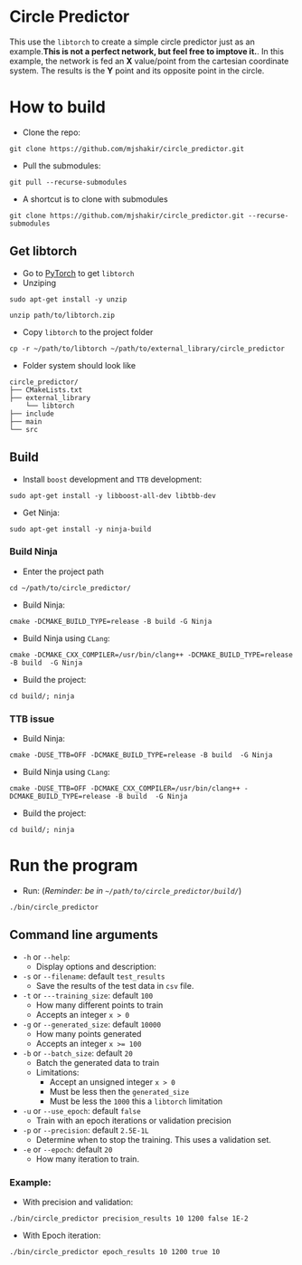 # Circle Predictor
This use the ```libtorch``` to create a simple circle predictor just as an example.**This is not a perfect network, but feel free to imptove it.**.
In this example, the network is fed an **X** value/point from the cartesian coordinate system. The results is the **Y** point and its opposite point in the circle.  

# How to build
- Clone the repo: 
```
git clone https://github.com/mjshakir/circle_predictor.git
```
- Pull the submodules: 
```
git pull --recurse-submodules
```
- A shortcut is to clone with submodules
```
git clone https://github.com/mjshakir/circle_predictor.git --recurse-submodules
```

## Get libtorch
- Go to [PyTorch](https://pytorch.org/) to get ```libtorch```
- Unziping 
```
sudo apt-get install -y unzip 
```
```
unzip path/to/libtorch.zip
```
- Copy ```libtorch``` to the project folder 
```
cp -r ~/path/to/libtorch ~/path/to/external_library/circle_predictor
```
- Folder system should look like 
```
circle_predictor/
├── CMakeLists.txt
├── external_library
    └── libtorch
├── include
├── main
└── src
``` 
## Build
- Install ```boost``` development and ```TTB``` development:
```
sudo apt-get install -y libboost-all-dev libtbb-dev
```
- Get Ninja: 
```
sudo apt-get install -y ninja-build
```
### Build Ninja
- Enter the project path
```
cd ~/path/to/circle_predictor/
```
- Build Ninja: 
```
cmake -DCMAKE_BUILD_TYPE=release -B build -G Ninja
```
  - Build Ninja using ```CLang```:
```
cmake -DCMAKE_CXX_COMPILER=/usr/bin/clang++ -DCMAKE_BUILD_TYPE=release -B build  -G Ninja
```  
- Build the project: 
```
cd build/; ninja
```
### TTB issue
- Build Ninja: 
```
cmake -DUSE_TTB=OFF -DCMAKE_BUILD_TYPE=release -B build  -G Ninja
```
  - Build Ninja using ```CLang```:
```
cmake -DUSE_TTB=OFF -DCMAKE_CXX_COMPILER=/usr/bin/clang++ -DCMAKE_BUILD_TYPE=release -B build  -G Ninja
```  
- Build the project: 
```
cd build/; ninja
```
# Run the program
- Run: (*Reminder: be in ```~/path/to/circle_predictor/build/```*) 
```
./bin/circle_predictor
```
## Command line arguments
- ```-h``` or ```--help```: 
  - Display options and description:
- ```-s``` or ```--filename```: default ```test_results```
  - Save the results of the test data in ```csv``` file.
- ```-t``` or ```---training_size```: default ```100```
  - How many different points to train
  - Accepts an integer ```x > 0```
- ```-g``` or ```--generated_size```: default ```10000```
  - How many points generated
  - Accepts an integer ```x >= 100```
- ```-b``` or ```--batch_size```: default ```20```
  - Batch the generated data to train 
  - Limitations:
    - Accept an unsigned integer ```x > 0```
    - Must be less then the ```generated_size```
    - Must be less the ```1000``` this a ```libtorch``` limitation
- ```-u``` or ```--use_epoch```: default ```false```
  - Train with an epoch iterations or validation precision
- ```-p``` or ```--precision```: default ```2.5E-1L``` 
  - Determine when to stop the training. This uses a validation set.
- ```-e``` or ```--epoch```: default ```20```
  - How many iteration to train.

### Example: 
- With precision and validation:
``` 
./bin/circle_predictor precision_results 10 1200 false 1E-2
```
- With Epoch iteration:
``` 
./bin/circle_predictor epoch_results 10 1200 true 10
```
